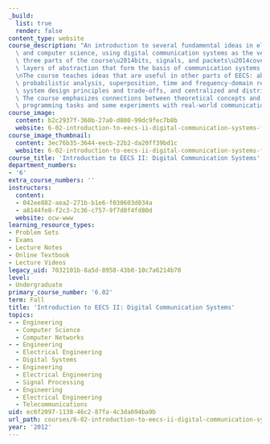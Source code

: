 ```yaml
---
_build:
  list: true
  render: false
content_type: website
course_description: "An introduction to several fundamental ideas in electrical engineering\
  \ and computer science, using digital communication systems as the vehicle. The\
  \ three parts of the course\u2014bits, signals, and packets\u2014cover three corresponding\
  \ layers of abstraction that form the basis of communication systems like the Internet.\n\
  \nThe course teaches ideas that are useful in other parts of EECS: abstraction,\
  \ probabilistic analysis, superposition, time and frequency-domain representations,\
  \ system design principles and trade-offs, and centralized and distributed algorithms.\
  \ The course emphasizes connections between theoretical concepts and practice using\
  \ programming tasks and some experiments with real-world communication channels.\n"
course_image:
  content: b2c2937f-360b-27a0-d800-99dc9fec7b8b
  website: 6-02-introduction-to-eecs-ii-digital-communication-systems-fall-2012
course_image_thumbnail:
  content: 3ec76b35-3644-eecb-22b2-da20ff39bd1c
  website: 6-02-introduction-to-eecs-ii-digital-communication-systems-fall-2012
course_title: 'Introduction to EECS II: Digital Communication Systems'
department_numbers:
- '6'
extra_course_numbers: ''
instructors:
  content:
  - 042ee882-aea2-271b-b1e6-f030603d034a
  - a8144fe8-f2c3-2c36-c757-9f7d0f4fd80d
  website: ocw-www
learning_resource_types:
- Problem Sets
- Exams
- Lecture Notes
- Online Textbook
- Lecture Videos
legacy_uid: 7032101b-8a5d-8958-43b8-10c7a6214b70
level:
- Undergraduate
primary_course_number: '6.02'
term: Fall
title: 'Introduction to EECS II: Digital Communication Systems'
topics:
- - Engineering
  - Computer Science
  - Computer Networks
- - Engineering
  - Electrical Engineering
  - Digital Systems
- - Engineering
  - Electrical Engineering
  - Signal Processing
- - Engineering
  - Electrical Engineering
  - Telecommunications
uid: ec6f2097-1138-46c2-87fa-4c3da694ba9b
url_path: courses/6-02-introduction-to-eecs-ii-digital-communication-systems-fall-2012
year: '2012'
---
```

